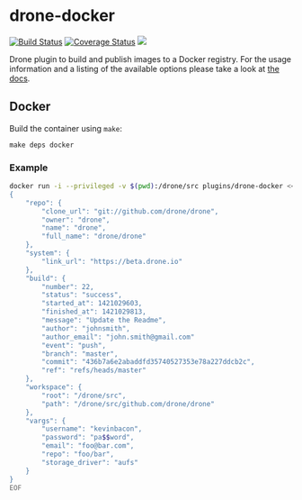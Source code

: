 # drone-docker

[![Build Status](http://beta.drone.io/api/badges/drone-plugins/drone-docker/status.svg)](http://beta.drone.io/drone-plugins/drone-docker)
[![Coverage Status](https://aircover.co/badges/drone-plugins/drone-docker/coverage.svg)](https://aircover.co/drone-plugins/drone-docker)
[![](https://badge.imagelayers.io/plugins/drone-docker:latest.svg)](https://imagelayers.io/?images=plugins/drone-docker:latest 'Get your own badge on imagelayers.io')

Drone plugin to build and publish images to a Docker registry. For the usage information and a listing of the available options please take a look at [the docs](DOCS.md).

## Docker

Build the container using `make`:

```
make deps docker
```

### Example

```sh
docker run -i --privileged -v $(pwd):/drone/src plugins/drone-docker <<EOF
{
    "repo": {
        "clone_url": "git://github.com/drone/drone",
        "owner": "drone",
        "name": "drone",
        "full_name": "drone/drone"
    },
    "system": {
        "link_url": "https://beta.drone.io"
    },
    "build": {
        "number": 22,
        "status": "success",
        "started_at": 1421029603,
        "finished_at": 1421029813,
        "message": "Update the Readme",
        "author": "johnsmith",
        "author_email": "john.smith@gmail.com"
        "event": "push",
        "branch": "master",
        "commit": "436b7a6e2abaddfd35740527353e78a227ddcb2c",
        "ref": "refs/heads/master"
    },
    "workspace": {
        "root": "/drone/src",
        "path": "/drone/src/github.com/drone/drone"
    },
    "vargs": {
        "username": "kevinbacon",
        "password": "pa$$word",
        "email": "foo@bar.com",
        "repo": "foo/bar",
        "storage_driver": "aufs"
    }
}
EOF
```
